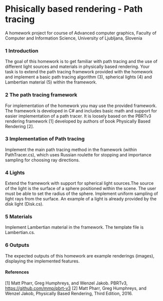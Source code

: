 # Phisically based rendering - Path tracing
A homework project for course of Advanced computer graphics, Faculty of Computer and Information Science, University of Ljubljana, Slovenia

### 1 Introduction
The goal of this homework is to get familiar with path tracing and the use of different light sources and materials in physically based rendering. Your task is to extend the path tracing framework provided with the homework and implement a basic path tracing algorithm (3), spherical lights (4) and Lambertian material (5) within the framework. 

### 2 The path tracing framework
For implementation of the homework you may use the provided framework. The framework is developed in C# and includes basic math and support for easier implementation of a path tracer. It is loosely based on the PBRTv3 rendering framework [1] developed by authors of book Physically Based Rendering [2].

### 3 Implementation of Path tracing
Implement the main path tracing method in the framework (within PathTracer.cs), which uses Russian roulette for stopping and importance sampling for choosing ray directions.

### 4 Lights
Extend the framework with support for spherical light sources.The source of the light is the surface of a sphere positioned within the scene. The user must be able to set the radius of the sphere. Implement uniform sampling of light rays from the surface. An example of a light is already provided by the disk light (Disk.cs).

### 5 Materials
Implement Lambertian material in the framework. The template file is Lambertian.cs.

### 6 Outputs
The expected outputs of this homework are example renderings (images), displaying the implemented features. 

#### References
[1] Matt Pharr, Greg Humphreys, and Wenzel Jakob. PBRTv3, https://github.com/mmp/pbrt-v3
[2] Matt Pharr, Greg Humphreys, and Wenzel Jakob, Physically Based Rendering, Third Edition, 2016.
